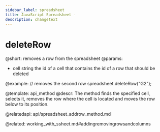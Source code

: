 ```yaml
---
sidebar_label: spreadsheet
title: JavaScript Spreadsheet - 
description: changetext
---
```


deleteRow
==============

@short:
	removes a row from the spreadsheet
@params:
- cell		string			the id of a cell that contains the id of a row that should be deleted


@example:
// removes the second row
spreadsheet.deleteRow("G2");

@template: api_method
@descr:
The method finds the specified cell, selects it, removes the row where the cell is located and moves the row below to its position.


@relatedapi:
api/spreadsheet_addrow_method.md

@related:
working_with_ssheet.md#addingremovingrowsandcolumns